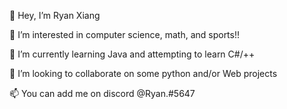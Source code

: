 👋 Hey, I’m Ryan Xiang

👀 I’m interested in computer science, math, and sports!!

🌱 I’m currently learning Java and attempting to learn C#/++

💞️ I’m looking to collaborate on some python and/or Web projects

📫 You can add me on discord @Ryan.#5647


<!---
RyanXiang13/RyanXiang13 is a ✨ special ✨ repository because its `README.md` (this file) appears on your GitHub profile.
You can click the Preview link to take a look at your changes.
--->

